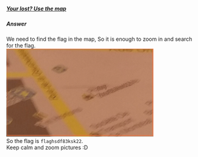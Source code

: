 ##### [Your lost? Use the map](http://ringzer0team.com/challenges/118)
##### Answer

We need to find the flag in the map, So it is enough to zoom in and search for the flag.  
![Flag](FlagZoomed.png)  
So the flag is `flaghsdf83ksk22`.  
Keep calm and zoom pictures :D
